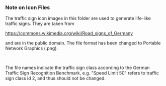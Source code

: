 <h3>Note on Icon Files</h3>

The traffic sign icon images in this folder are used to generate life-like traffic signs.
They are taken from

<a href="url">https://commons.wikimedia.org/wiki/Road_signs_of_Germany</a>

and are in the public domain. 
The file format has been changed to Portable Network Graphics (.png).

<br/>

The file names indicate the traffic sign class according to the German Traffic Sign Recognition Benchmark, e.g. "Speed Limit 50" 
refers to traffic sign class id 2, and thus should not be changed.
